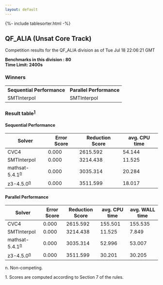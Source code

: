 ```yaml
---
layout: default
---
```

{%- include tablesorter.html -%}

##  QF_ALIA (Unsat Core Track)

Competition results for the QF_ALIA division as of Tue Jul 18 22:06:21 GMT

**Benchmarks in this division : 80** 
<br/>
**Time Limit: 2400s**

### Winners
<table>
<tr>
<th class="center">Sequential Performance</th>
<th class="center">Parallel Performance</th>
</tr>
<tr class="center">
<td>SMTInterpol</td>
<td>SMTInterpol</td>
</tr>
</table>

### Result table<sup><a href="#fn1">1</a></sup>


#### Sequential Performance
<table id="sequential" class="result sorted">
<thead>
<tr>
<th class="center">Solver</th>
<th class="center">Error Score</th>
<th class="center">Reduction Score</th>
<th class="center">avg. CPU time </th>
</tr>
</thead>
<tr>
<td>CVC4</td>
<td class="right">0.000</td>
<td class="right">2615.592</td>
<td class="right">54.144</td>
</tr>
<tr>
<td>SMTInterpol</td>
<td class="right">0.000</td>
<td class="right">3214.438</td>
<td class="right">11.525</td>
</tr>
<tr>
<td>mathsat-5.4.1<SUP><a href="#fn">n</a></SUP>
</td>
<td class="right">0.000</td>
<td class="right">3035.314</td>
<td class="right">20.284</td>
</tr>
<tr>
<td>z3-4.5.0<SUP><a href="#fn">n</a></SUP>
</td>
<td class="right">0.000</td>
<td class="right">3511.599</td>
<td class="right">18.017</td>
</tr>
</table>

#### Parallel Performance
<table id="parallel" class="result sorted">
<thead>
<tr>
<th class="center">Solver</th>
<th class="center">Error Score</th>
<th class="center">Reduction Score</th>
<th class="center">avg. CPU time </th>
<th class="center">avg. WALL time </th>
</tr>
</thead>
<tr>
<td>CVC4</td>
<td class="right">0.000</td>
<td class="right">2615.592</td>
<td class="right">155.501</td>
<td class="right">155.535</td>
</tr>
<tr>
<td>SMTInterpol</td>
<td class="right">0.000</td>
<td class="right">3214.438</td>
<td class="right">11.525</td>
<td class="right">7.849</td>
</tr>
<tr>
<td>mathsat-5.4.1<SUP><a href="#fn">n</a></SUP>
</td>
<td class="right">0.000</td>
<td class="right">3035.314</td>
<td class="right">52.996</td>
<td class="right">53.007</td>
</tr>
<tr>
<td>z3-4.5.0<SUP><a href="#fn">n</a></SUP>
</td>
<td class="right">0.000</td>
<td class="right">3511.599</td>
<td class="right">30.201</td>
<td class="right">30.205</td>
</tr>
</table>
<span id="fn"> n. Non-competing.</span>

<span id="fn1"> 1. Scores are computed according to Section 7 of the rules.</span>


